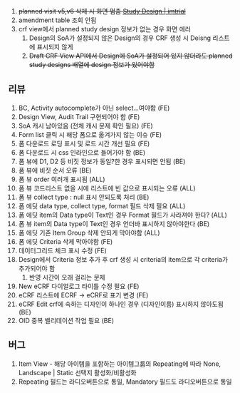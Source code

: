 1. ~~planned visit v5,v6 삭제 시 화면 멈춤 [Study Design | imtrial](http://localhost:3000/tdlm/study/29/dashboard/design/32/)~~
2. amendment table 조회 안됨
3. crf view에서 planned study design 정보가 없는 경우 화면 에러
   1. Design의 SoA가 설정되지 않은 Design의 경우 CRF 생성 시 Deisng 리스트에 표시되지 않게
   2. ~~Draft CRF View API에서 Design에 SoA가 설정되어 있지 않더라도 planned study designs 배열에 design 정보가 있어야함~~

## 리뷰

1. BC, Activity autocomplete가 아닌 select...여야함 (FE)
2. Design View, Audit Trail 구현되어야 함 (FE)
3. SoA 캐시 남아있음 (전체 캐시 문제 확인 필요) (FE)
4. Form list 클릭 시 해당 폼으로 옮겨가지 않는 이슈 (FE)
5. 폼 다운로드 로딩 표시 및 로드 시간 개선 필요 (FE)
6. 폼 다운로드 시 css 인라인으로 들어가야 함 (BE)
7. 폼 뷰에 D1, D2 등 비짓 정보가 동일?한 경우 표시되면 안됨 (BE)
8. 폼 뷰에 비짓 순서 오류 (BE)
9. 폼 뷰 order 여러개 표시됨 (ALL)
10. 폼 뷰 코드리스트 없을 시에 리스트에 빈 값으로 표시되는 오류 (ALL)
11. 폼 뷰 collect type : null 표시 안되도록 처리 (BE)
12. 폼 에딧 data type, collect type, format 필드 삭제 필요 (ALL)
13. 폼 에딧 item의 Data type이 Text인 경우 Format 필드가 사라져야 한다? (ALL)
14. 폼 뷰 item의 Data type이 Text인 경우 언더바 표시하지 않아야한다 (BE)
15. 폼 에딧 기존 Item Group 삭제 안되게 막아야함 (ALL)
16. 폼 에딧 Criteria 삭제 막아야함 (FE)
17. 데이터그리드 체크 표시 수정 (FE)
18. Design에서 Criteria 정보 추가 후 crf 생성 시 criteria의 item으로 각 criteria가 추가되어야 함
    1. 반영 시간이 오래 걸리는 문제
19. New eCRF 다이얼로그 타이틀 수정 필요 (FE)
20. eCRF 리스트에 ECRF -> eCRF로 표기 변경 (FE)
21. eCRF Edit crf에 속하는 디자인이 하나인 경우 (디자인이름) 표시하지 않아도됨 (BE)
22. OID 중복 밸리데이션 작업 필요 (BE)

## 버그

1. Item View - 해당 아이템을 포함하는 아이템그룹의 Repeating에 따라 None, Landscape |  Static 선택지 활성화/비활성화
2. Repeating 필드는 라디오버튼으로 통일, Mandatory 필드도 라디오버튼으로 통일